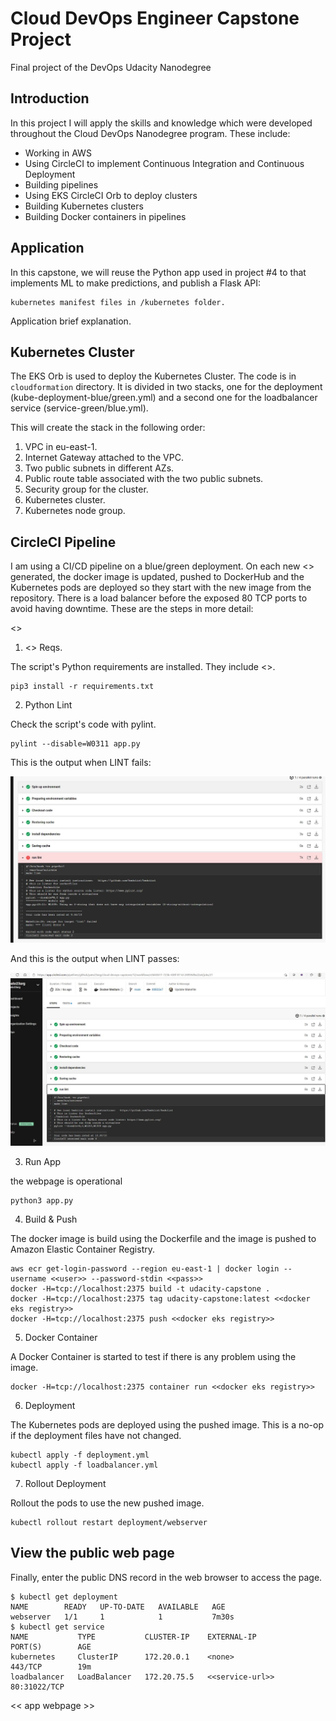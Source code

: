 # Cloud DevOps Engineer Capstone Project

 Final project of the DevOps Udacity Nanodegree

## Introduction

In this project I will apply the skills and knowledge which were developed throughout the Cloud DevOps Nanodegree program. These include:

- Working in AWS
- Using CircleCI to implement Continuous Integration and Continuous Deployment
- Building pipelines
- Using EKS CircleCI Orb to deploy clusters
- Building Kubernetes clusters
- Building Docker containers in pipelines

## Application

In this capstone, we will reuse the Python app used in project #4 to that implements ML to make predictions, and publish a Flask API:

```
kubernetes manifest files in /kubernetes folder. 
```

Application brief explanation.

## Kubernetes Cluster

The EKS Orb is used to deploy the Kubernetes Cluster. The code is in `cloudformation` directory. It is divided in two stacks, one for the deployment (kube-deployment-blue/green.yml) and a second one for the loadbalancer service (service-green/blue.yml).

This will create the stack in the following order:

1. VPC in eu-east-1.
2. Internet Gateway attached to the VPC.
3. Two public subnets in different AZs.
4. Public route table associated with the two public subnets.
5. Security group for the cluster.
6. Kubernetes cluster.
7. Kubernetes node group.


## CircleCI Pipeline

I am using a CI/CD pipeline on a blue/green deployment. On each new <<app>> generated, the docker image is updated, pushed to DockerHub and the Kubernetes pods are deployed so they start with the new image from the repository. There is a load balancer before the exposed 80 TCP ports to avoid having downtime. These are the steps in more detail:

<<pic here>>

1. <<app>> Reqs.

The script's Python requirements are installed. They include <<reqs>>.

```
pip3 install -r requirements.txt
```

2. Python Lint

Check the script's code with pylint. 

```
pylint --disable=W0311 app.py
```

This is the output when LINT fails:

![FAIL Lint](./screenshoots/LINT_fail.JPG)

And this is the output when LINT passes:

![SUCCESS Lint](./screenshoots/LINT_success.JPG)
  
3. Run App

the webpage is operational

```
python3 app.py
```

4. Build & Push

The docker image is build using the Dockerfile and the image is pushed to Amazon Elastic Container Registry.

```
aws ecr get-login-password --region eu-east-1 | docker login --username <<user>> --password-stdin <<pass>>
docker -H=tcp://localhost:2375 build -t udacity-capstone .
docker -H=tcp://localhost:2375 tag udacity-capstone:latest <<docker eks registry>>
docker -H=tcp://localhost:2375 push <<docker eks registry>>
```

5. Docker Container

A Docker Container is started to test if there is any problem using the image.

```
docker -H=tcp://localhost:2375 container run <<docker eks registry>>
```

6. Deployment

The Kubernetes pods are deployed using the pushed image. This is a no-op if the deployment files have not changed.

```
kubectl apply -f deployment.yml
kubectl apply -f loadbalancer.yml
```

7. Rollout Deployment

Rollout the pods to use the new pushed image.

```
kubectl rollout restart deployment/webserver
```

## View the public web page

Finally, enter the public DNS record in the web browser to access the page.

```
$ kubectl get deployment
NAME        READY   UP-TO-DATE   AVAILABLE   AGE
webserver   1/1     1            1           7m30s
$ kubectl get service
NAME           TYPE           CLUSTER-IP    EXTERNAL-IP                                                              PORT(S)        AGE
kubernetes     ClusterIP      172.20.0.1    <none>                                                                   443/TCP        19m
loadbalancer   LoadBalancer   172.20.75.5   <<service-url>>   80:31022/TCP   
```

<< app webpage >>
